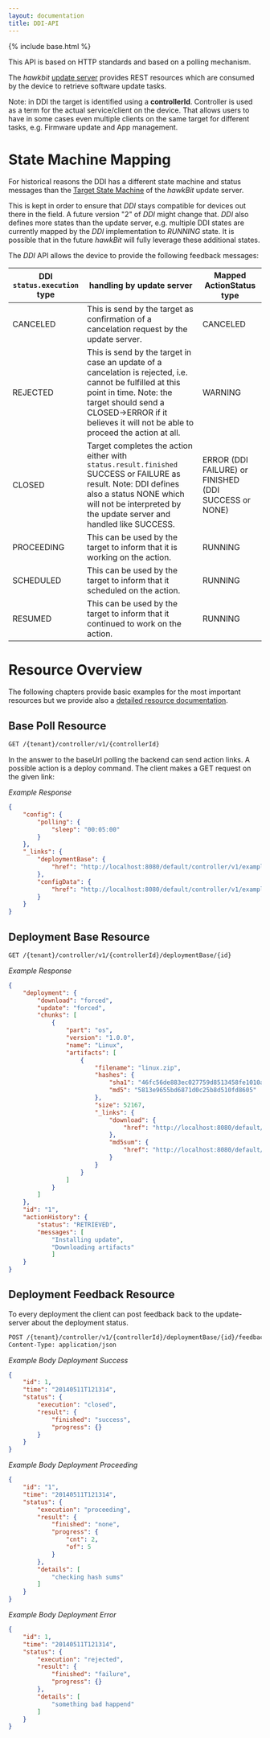 ```yaml
---
layout: documentation
title: DDI-API
---
```


{% include base.html %}

This API is based on HTTP standards and based on a polling mechanism.

The _hawkbit_ [update server](https://github.com/eclipse/hawkbit) provides REST resources which are consumed by the device to retrieve software update tasks.

Note: in DDI the target is identified using a  **controllerId**. Controller is used as a term for the actual service/client on the device. That allows users to have in some cases even multiple clients on the same target for different tasks, e.g. Firmware update and App management.

# State Machine Mapping
For historical reasons the DDI has a different state machine and status messages than the [Target State Machine](../architecture/targetstate.html) of the _hawkBit_ update server.

This is kept in order to ensure that _DDI_ stays compatible for devices out there in the field. A future version "2" of _DDI_ might change that. _DDI_ also defines more states than the update server, e.g. multiple DDI states are currently mapped by the _DDI_ implementation to _RUNNING_ state. It is possible that in the future _hawkBit_ will fully leverage these additional states.

The _DDI_ API allows the device to provide the following feedback messages:

DDI `status.execution` type | handling by update server                                                                                                                                                                                                                | Mapped ActionStatus type
--------------------------- | ---------------------------------------------------------------------------------------------------------------------------------------------------------------------------------------------------------------------------------------- | -----------------------------------------------------
CANCELED                    | This is send by the target as confirmation of a cancelation request by the update server.                                                                                                                                                | CANCELED
REJECTED                    | This is send by the target in case an update of a cancelation is rejected, i.e. cannot be fulfilled at this point in time. Note: the target should send a CLOSED->ERROR if it believes it will not be able to proceed the action at all. | WARNING
CLOSED                      | Target completes the action either with `status.result.finished` SUCCESS or FAILURE as result. Note: DDI defines also a status NONE which will not be interpreted by the update server and handled like SUCCESS.                         | ERROR (DDI FAILURE) or FINISHED (DDI SUCCESS or NONE)
PROCEEDING                  | This can be used by the target to inform that it is working on the action.                                                                                                                                                               | RUNNING
SCHEDULED                   | This can be used by the target to inform that it scheduled on the action.                                                                                                                                                                | RUNNING
RESUMED                     | This can be used by the target to inform that it continued to work on the action.                                                                                                                                                        | RUNNING

# Resource Overview

The following chapters provide basic examples for the most important resources but we provide also a [detailed resource documentation](https://docs.bosch-iot-rollouts.com/documentation/rest-api/rootcontroller-api-guide.html).

## Base Poll Resource

```bash
GET /{tenant}/controller/v1/{controllerId}
```

In the answer to the baseUrl polling the backend can send action links. A possible action is a deploy command. The client makes a GET request on the given link:

_Example Response_

```json
{
    "config": {
        "polling": {
            "sleep": "00:05:00"
        }
    },
    "_links": {
        "deploymentBase": {
            "href": "http://localhost:8080/default/controller/v1/example/deploymentBase/1?c=644088541"
        },
        "configData": {
            "href": "http://localhost:8080/default/controller/v1/example/configData"
        }
    }
}
```

## Deployment Base Resource

```bash
GET /{tenant}/controller/v1/{controllerId}/deploymentBase/{id}
```

_Example Response_

```json
{
    "deployment": {
        "download": "forced",
        "update": "forced",
        "chunks": [
            {
                "part": "os",
                "version": "1.0.0",
                "name": "Linux",
                "artifacts": [
                    {
                        "filename": "linux.zip",
                        "hashes": {
                            "sha1": "46fc56de883ec027759d8513458fe1010aa7e793",
                            "md5": "5813e9655bd6871d0c25b8d510fd8605"
                        },
                        "size": 52167,
                        "_links": {
                            "download": {
                                "href": "http://localhost:8080/default/controller/v1/example/softwaremodules/1/artifacts/linux.zip"
                            },
                            "md5sum": {
                                "href": "http://localhost:8080/default/controller/v1/example/softwaremodules/1/artifacts/linux.zip.MD5SUM"
                            }
                        }
                    }
                ]
            }
        ]
    },
    "id": "1",
    "actionHistory": {
        "status": "RETRIEVED",
        "messages": [
            "Installing update",
            "Downloading artifacts"
            ]
    }
}
```

## Deployment Feedback Resource

To every deployment the client can post feedback back to the update-server about the deployment status.

```bash
POST /{tenant}/controller/v1/{controllerId}/deploymentBase/{id}/feedback
Content-Type: application/json
```

_Example Body Deployment Success_

```json
{
    "id": 1,
    "time": "20140511T121314",
    "status": {
        "execution": "closed",
        "result": {
            "finished": "success",
            "progress": {}
        }
    }
}
```

_Example Body Deployment Proceeding_

```json
{
    "id": "1",
    "time": "20140511T121314",
    "status": {
        "execution": "proceeding",
        "result": {
            "finished": "none",
            "progress": {
                "cnt": 2,
                "of": 5
            }
        },
        "details": [
            "checking hash sums"
        ]
    }
}
```

_Example Body Deployment Error_

```json
{
    "id": 1,
    "time": "20140511T121314",
    "status": {
        "execution": "rejected",
        "result": {
            "finished": "failure",
            "progress": {}
        },
        "details": [
            "something bad happend"
        ]
    }
}
```
